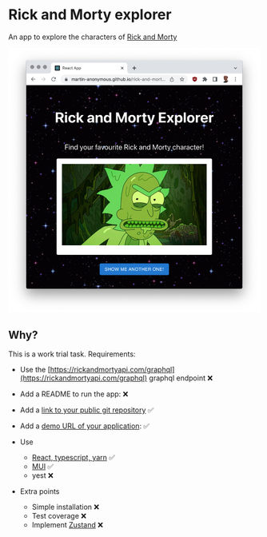 # Rick and Morty explorer

An app to explore the characters of [Rick and Morty](https://en.wikipedia.org/wiki/Rick_and_Morty)

![](docs/rick-and-morty-explorer.png)

## Why?

This is a work trial task. Requirements:

- Use the [https://rickandmortyapi.com/graphql](https://rickandmortyapi.com/graphql) graphql endpoint ❌
- Add a README to run the app: ❌
- Add a [link to your public git repository](https://github.com/martin-anonymous/rick-and-morty-explorer) ✅
- Add a [demo URL of your application](https://martin-anonymous.github.io/rick-and-morty-explorer/): ✅
- Use
  - [React, typescript, yarn](https://github.com/martin-anonymous/rick-and-morty-explorer/commit/a418a711bdc031a585d57a9aa7c29ffef25ac98a) ✅
  - [MUI](https://github.com/martin-anonymous/rick-and-morty-explorer/commit/cd4255404adcc631e2dfbad36dca0c60912e05d8) ✅
  - yest ❌

- Extra points
  - Simple installation ❌
  - Test coverage ❌
  - Implement [Zustand](https://github.com/pmndrs/zustand) ❌
